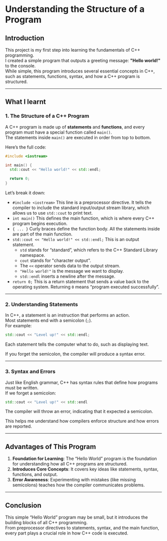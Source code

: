 # Understanding the Structure of a Program

## Introduction
This project is my first step into learning the fundamentals of C++ programming.  
I created a simple program that outputs a greeting message: **"Hello world!"** to the console.  
While simple, this program introduces several essential concepts in C++, such as statements, functions, syntax, and how a C++ program is structured.

---

## What I learnt

### 1. The Structure of a C++ Program
A C++ program is made up of **statements** and **functions**, and every program must have a special function called `main()`.  
The statements inside `main()` are executed in order from top to bottom.

Here’s the full code:
```cpp
#include <iostream>

int main() {
  std::cout << "Hello world!" << std::endl;

  return 0;
}
```
Let’s break it down:
- `#include <iostream>` This line is a preprocessor directive.
It tells the compiler to include the standard input/output stream library, which allows us to use `std::cout` to print text.
- `int main()` This defines the main function, which is where every C++ program begins execution.
- `{ ... }` Curly braces define the function body. All the statements inside are part of the main function.
- `std::cout << "Hello world!" << std::endl;` This is an output statement.
  - `std` stands for “standard”, which refers to the C++ Standard Library namespace.
  - `cout` stands for "character output".
  - The `<<` operator sends data to the output stream.
  - `"Hello world!"` is the message we want to display.
  - `std::endl` inserts a newline after the message.
- `return 0;` This is a return statement that sends a value back to the operating system.
Returning `0` means “program executed successfully”.

---

### 2. Understanding Statements
In C++, a statement is an instruction that performs an action.  
Most statements end with a semicolon (`;`).  
For example:
```cpp
std::cout << "Level up!" << std::endl;
```
Each statement tells the computer what to do, such as displaying text.

If you forget the semicolon, the compiler will produce a syntax error.

---

### 3. Syntax and Errors
Just like English grammar, C++ has syntax rules that define how programs must be written.  
If we forget a semicolon:
```cpp
std::cout << "Level up!" << std::endl
```
The compiler will throw an error, indicating that it expected a semicolon.

This helps me understand how compilers enforce structure and how errors are reported.

---

## Advantages of This Program
1. **Foundation for Learning**: The “Hello World” program is the foundation for understanding how all C++ programs are structured.
2. **Introduces Core Concepts**: It covers key ideas like statements, syntax, functions, and output.
3. **Error Awareness**: Experimenting with mistakes (like missing semicolons) teaches how the compiler communicates problems.

---

## Conclusion
This simple “Hello World” program may be small, but it introduces the building blocks of all C++ programming.  
From preprocessor directives to statements, syntax, and the main function, every part plays a crucial role in how C++ code is executed.